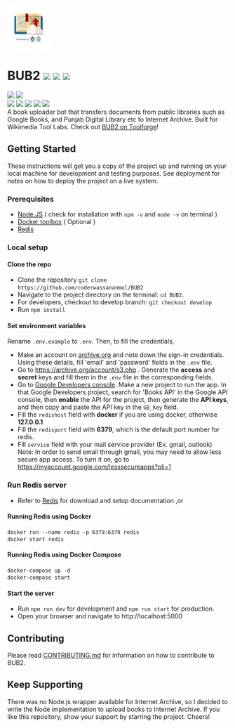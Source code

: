 <img src="public/assets/bub2logo.png" height="100px">

# BUB2 ![](https://img.shields.io/github/forks/coderwassananmol/BUB2?style=social) ![](https://img.shields.io/github/stars/coderwassananmol/BUB2?style=social) ![](https://img.shields.io/github/watchers/coderwassananmol/BUB2?style=social) <br>

![](https://img.shields.io/github/repo-size/coderwassananmol/BUB) ![](https://img.shields.io/github/license/coderwassananmol/BUB2?color=red)<br>
![](https://img.shields.io/github/issues/coderwassananmol/BUB2?color=green) ![](https://img.shields.io/github/issues-pr/coderwassananmol/BUB2?color=green) ![](https://img.shields.io/github/downloads/coderwassananmol/BUB2/total) ![](https://img.shields.io/github/last-commit/coderwassananmol/BUB2) ![](https://img.shields.io/github/contributors/coderwassananmol/BUB2)<br>
A book uploader bot that transfers documents from public libraries such as Google Books, and Punjab Digital Library etc to Internet Archive. Built for Wikimedia Tool Labs. Check out [BUB2 on Toolforge](https://bub2.toolforge.org)!

## Getting Started

These instructions will get you a copy of the project up and running on your local machine for development and testing purposes. See deployment for notes on how to deploy the project on a live system.

### Prerequisites

- [Node.JS](https://nodejs.org/en/download/) ( check for installation with `npm -v` and `node -v` on terminal )
- [Docker toolbox](https://docs.docker.com/toolbox/toolbox_install_windows/) ( Optional )
- [Redis](https://redis.io/)

### Local setup

#### Clone the repo

- Clone the repository `git clone https://github.com/coderwassananmol/BUB2`
- Navigate to the project directory on the terminal: `cd BUB2`.
- For developers, checkout to develop branch: `git checkout develop`
- Run `npm install`

#### Set environment variables

Rename `.env.example` to `.env`. Then, to fill the credentials,

- Make an account on [archive.org](https://archive.org) and note down the sign-in credentials. Using these details, fill 'email' and 'password' fields in the `.env` file.
- Go to https://archive.org/account/s3.php . Generate the **access** and **secret** keys and fill
  them in the `.env` file in the corresponding fields.
- Go to [Google Developers console](https://console.developers.google.com/getting-started). Make a new project to run the app. In that Google Developers project, search for 'Books API' in the Google API console, then **enable** the API for the project, then generate the **API keys**, and then copy and paste the API key in the `GB_Key` field.
- Fill the `redishost` field with **docker** if you are using docker, otherwise **127.0.0.1**
- Fill the `redisport` field with **6379**, which is the default port number for redis.
- Fill `service` field with your mail service provider (Ex. gmail, outlook)
  Note: In order to send email through gmail, you may need to allow less secure app access. To turn it on, go to https://myaccount.google.com/lesssecureapps?pli=1

### Run Redis server

- Refer to [Redis](https://redis.io/download) for download and setup documentation ,or

#### Running Redis using Docker

```
docker run --name redis -p 6379:6379 redis
docker start redis
```

#### Running Redis using Docker Compose

```
docker-compose up -d
docker-compose start
```

#### Start the server

- Run `npm run dev` for development and `npm run start` for production.
- Open your browser and navigate to http://localhost:5000

## Contributing

Please read [CONTRIBUTING.md](https://github.com/coderwassananmol/BUB2/blob/develop/CONTRIBUTING.md) for information on how to contribute to BUB2.

## Keep Supporting

There was no Node.js wrapper available for Internet Archive, so I decided to write the Node implementation to upload books to Internet Archive. If you like this repository, show your support by starring the project. Cheers!
